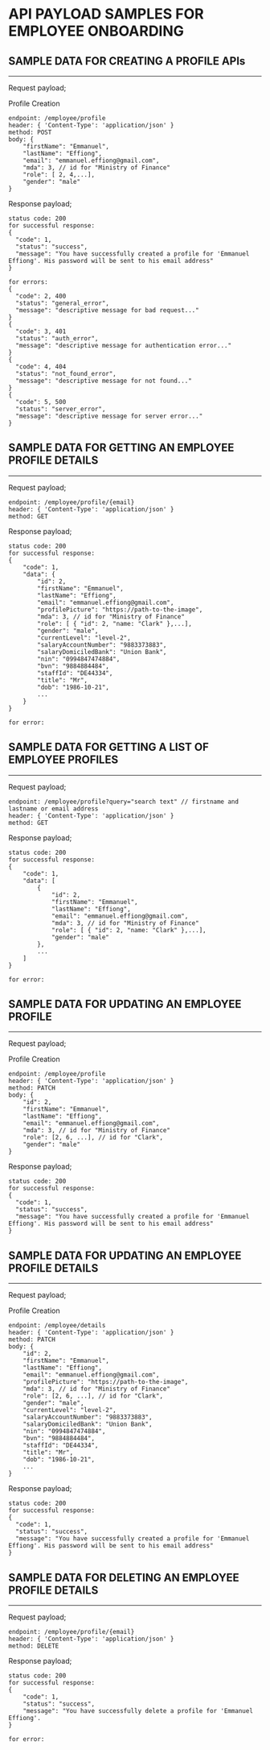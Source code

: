 # API PAYLOAD SAMPLES FOR EMPLOYEE ONBOARDING

## SAMPLE DATA FOR CREATING A PROFILE APIs
--------------------------------------

Request payload;

Profile Creation
```
endpoint: /employee/profile
header: { 'Content-Type': 'application/json' }
method: POST
body: {
	"firstName": "Emmanuel",
	"lastName": "Effiong",
	"email": "emmanuel.effiong@gmail.com",
	"mda": 3, // id for "Ministry of Finance"
	"role": [ 2, 4,...],
	"gender": "male"
}
```

Response payload;
```
status code: 200
for successful response:
{
  "code": 1,
  "status": "success",
  "message": "You have successfully created a profile for 'Emmanuel Effiong'. His password will be sent to his email address"
}

for errors:
{
  "code": 2, 400
  "status": "general_error",
  "message": "descriptive message for bad request..."
}
{
  "code": 3, 401
  "status": "auth_error",
  "message": "descriptive message for authentication error..."
}
{
  "code": 4, 404
  "status": "not_found_error",
  "message": "descriptive message for not found..."
}
{
  "code": 5, 500
  "status": "server_error",
  "message": "descriptive message for server error..."
}
```

## SAMPLE DATA FOR GETTING AN EMPLOYEE PROFILE DETAILS
--------------------------------------

Request payload;
```
endpoint: /employee/profile/{email}
header: { 'Content-Type': 'application/json' }
method: GET
```

Response payload;
```
status code: 200
for successful response:
{
	"code": 1,
	"data": {
		"id": 2,
		"firstName": "Emmanuel",
		"lastName": "Effiong",
		"email": "emmanuel.effiong@gmail.com",
		"profilePicture": "https://path-to-the-image",
		"mda": 3, // id for "Ministry of Finance"
		"role": [ { "id": 2, "name: "Clark" },...],
		"gender": "male",
		"currentLevel": "level-2",
		"salaryAccountNumber": "9883373883",
		"salaryDomiciledBank": "Union Bank",
		"nin": "0994847474884",
		"bvn": "9884884484",
		"staffId": "DE44334",
		"title": "Mr",
		"dob": "1986-10-21",
		...
	}
}

for error:

```

## SAMPLE DATA FOR GETTING A LIST OF EMPLOYEE PROFILES
--------------------------------------

Request payload;
```
endpoint: /employee/profile?query="search text" // firstname and lastname or email address
header: { 'Content-Type': 'application/json' }
method: GET
```

Response payload;
```
status code: 200
for successful response:
{
	"code": 1,
	"data": [
		{
			"id": 2,
			"firstName": "Emmanuel",
			"lastName": "Effiong",
			"email": "emmanuel.effiong@gmail.com",
			"mda": 3, // id for "Ministry of Finance"
			"role": [ { "id": 2, "name: "Clark" },...],
			"gender": "male"
		},
		...
	]
}

for error:

```

## SAMPLE DATA FOR UPDATING AN EMPLOYEE PROFILE
--------------------------------------

Request payload;

Profile Creation
```
endpoint: /employee/profile
header: { 'Content-Type': 'application/json' }
method: PATCH
body: {
	"id": 2,
	"firstName": "Emmanuel",
	"lastName": "Effiong",
	"email": "emmanuel.effiong@gmail.com",
	"mda": 3, // id for "Ministry of Finance"
	"role": [2, 6, ...], // id for "Clark",
	"gender": "male"
}
```

Response payload;
```
status code: 200
for successful response:
{
  "code": 1,
  "status": "success",
  "message": "You have successfully created a profile for 'Emmanuel Effiong'. His password will be sent to his email address"
}
```

## SAMPLE DATA FOR UPDATING AN EMPLOYEE PROFILE DETAILS
--------------------------------------

Request payload;

Profile Creation
```
endpoint: /employee/details
header: { 'Content-Type': 'application/json' }
method: PATCH
body: {
	"id": 2,
	"firstName": "Emmanuel",
	"lastName": "Effiong",
	"email": "emmanuel.effiong@gmail.com",
	"profilePicture": "https://path-to-the-image",
	"mda": 3, // id for "Ministry of Finance"
	"role": [2, 6, ...], // id for "Clark",
	"gender": "male",
	"currentLevel": "level-2",
	"salaryAccountNumber": "9883373883",
	"salaryDomiciledBank": "Union Bank",
	"nin": "0994847474884",
	"bvn": "9884884484",
	"staffId": "DE44334",
	"title": "Mr",
	"dob": "1986-10-21",
	...
}
```

Response payload;
```
status code: 200
for successful response:
{
  "code": 1,
  "status": "success",
  "message": "You have successfully created a profile for 'Emmanuel Effiong'. His password will be sent to his email address"
}
```

## SAMPLE DATA FOR DELETING AN EMPLOYEE PROFILE DETAILS
--------------------------------------

Request payload;
```
endpoint: /employee/profile/{email}
header: { 'Content-Type': 'application/json' }
method: DELETE
```

Response payload;
```
status code: 200
for successful response:
{
	"code": 1,
	"status": "success",
	"message": "You have successfully delete a profile for 'Emmanuel Effiong'.
}

for error:

```
